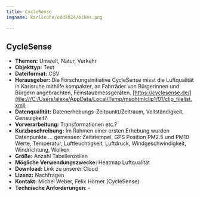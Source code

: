 ```yaml
---
title: CycleSense
imgname: karlsruhe/odd2024/bikes.png

---
```


## CycleSense

- **Themen:** Umwelt, Natur, Verkehr
- **Objekttyp:** Text
- **Dateiformat:** CSV
- **Herausgeber:** Die Forschungsinitiative CycleSense misst die Luftqualität in Karlsruhe mithilfe kompakter, an Fahrräder von Bürgerinnen und Bürgern angebrachten, Feinstaubmessgeräten. [https://cyclesense.de/](file:///C:/Users/alexa/AppData/Local/Temp/msohtmlclip1/01/clip_filelist.xml) 
- **Datenqualität:** Datenerhebungs-Zeitpunkt/Zeitraum, Vollständigkeit, Genauigkeit?
- **Vorverarbeitung:** Transformationen etc.?
- **Kurzbeschreibung:** Im Rahmen einer ersten Erhebung wurden Datenpunkte ... gemessen: Zeitstempel, GPS Position PM2.5 und PM10 Werte, Temperatur, Luftfeuchtigkeit, Luftdruck, Windgeschwindigkeit, Windrichtung, Wolken
- **Größe:** Anzahl Tabellenzeilen
- **Mögliche Verwendungszwecke:** Heatmap Luftqualität
- **Download:** Link zu unserer Cloud
- **Lizenz:** Nachfragen
- **Kontakt:** Michel Weber, Felix Hörner (CycleSense)
- **Technische Anforderungen**: -


